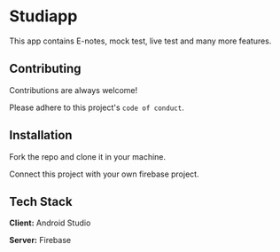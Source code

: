 
# Studiapp

This app contains E-notes, mock test, live test and many more features.


## Contributing

Contributions are always welcome!

Please adhere to this project's `code of conduct`.


## Installation

Fork the repo and clone it in your machine. 

Connect this project with your own firebase project. 
## Tech Stack

**Client:**  Android Studio

**Server:** Firebase
